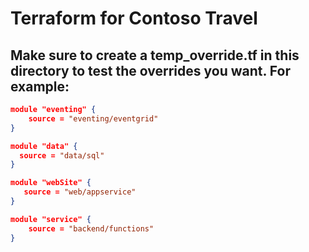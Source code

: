 # Terraform for Contoso Travel

## Make sure to create a temp_override.tf in this directory to test the overrides you want. For example:
````json
module "eventing" {
    source = "eventing/eventgrid"
}

module "data" {
  source = "data/sql" 
}

module "webSite" {
   source = "web/appservice"
}

module "service" {
    source = "backend/functions"
}
````